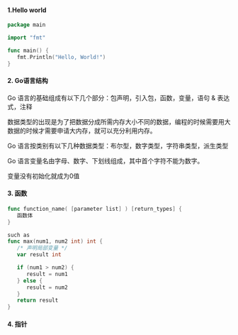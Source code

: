 #### 1.Hello world

```go
package main

import "fmt"

func main() {
   fmt.Println("Hello, World!")
}
```



#### 2. Go语言结构

Go 语言的基础组成有以下几个部分：包声明，引入包，函数，变量，语句 & 表达式，注释

数据类型的出现是为了把数据分成所需内存大小不同的数据，编程的时候需要用大数据的时候才需要申请大内存，就可以充分利用内存。

Go 语言按类别有以下几种数据类型：布尔型，数字类型，字符串类型，派生类型

Go 语言变量名由字母、数字、下划线组成，其中首个字符不能为数字。

变量没有初始化就成为0值

#### 3. 函数

```go
func function_name( [parameter list] ) [return_types] {
   函数体
}

such as
func max(num1, num2 int) int {
   /* 声明局部变量 */
   var result int

   if (num1 > num2) {
      result = num1
   } else {
      result = num2
   }
   return result
}
```

#### 4. 指针

